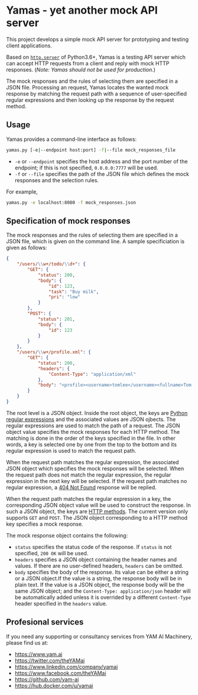 # Yamas - yet another mock API server

This project develops a simple mock API server for prototyping and testing client applications.  

Based on [`http.server`](https://docs.python.org/3.6/library/http.server.html) of Python3.6+, Yamas is a testing API server which can accept HTTP requests from a client and reply with mock HTTP responses. (*Note: Yamas should not be used for production.*)

The mock responses and the rules of selecting them are specified in a JSON file. Processing an request, Yamas locates the wanted mock response by matching the request path with a sequence of user-specified regular expressions and then looking up the response by the request method.

## Usage

Yamas provides a command-line interface as follows:

```sh
yamas.py [-e|--endpoint host:port] -f|--file mock_responses_file
```

* `-e` or `--endpoint` specifies the host address and the port number of the endpoint; if this is not specified, `0.0.0.0:7777` will be used.
* `-f` or `--file` specifies the path of the JSON file which defines the mock responses and the selection rules.

For example,

```sh
yamas.py -e localhost:8080 -f mock_responses.json
```

## Specification of mock responses

The mock responses and the rules of selecting them are specified in a JSON file, which is given on the command line. A sample specificiation is given as follows:

```json
{
    "/users/\\w+/todo/\\d+": {
        "GET": {
            "status": 200,
            "body": {
                "id": 123,
                "task": "Buy milk",
                "pri": "low"
            }
        },
        "POST": {
            "status": 201,
            "body": {
                "id": 123
            }
        }
    },
    "/users/\\w+/profile.xml": {
        "GET": {
            "status": 200,
            "headers": {
                "Content-Type": "application/xml"
            },
            "body": "<profile><username>tomlee</username><fullname>Tom Lee</fullname><grade>VIP</grade></profile>"
        }
    }
}
```

The root level is a JSON object. Inside the root object, the keys are [Python regular expressions](https://docs.python.org/3.6/howto/regex.html) and the associated values are JSON ojbects. The regular expressions are used to match the path of a request. The JSON object value specifies the mock responses for each HTTP method. The matching is done in the order of the keys specified in the file. In other words, a key is selected one by one from the top to the bottom and its regular expression is used to match the request path.

When the request path matches the regular expression, the associated JSON object which specifies the mock responses will be selected. When the request path does not match the regular expression, the regular expression in the next key will be selected. If the request path matches no regular expression, a [404 Not Found](https://developer.mozilla.org/en-US/docs/Web/HTTP/Status) response will be replied.

When the request path matches the regular expression in a key, the corresponding JSON object value will be used to construct the response. In such a JSON object, the keys are [HTTP methods](https://developer.mozilla.org/en-US/docs/Web/HTTP/Methods). The current version only supports `GET` and `POST`. The JSON object corresponding to a HTTP method key specifies a mock response.

The mock response object contains the following:

* `status` specifies the status code of the response. If `status` is not specified, `200 OK` will be used.
* `headers` specifies a JSON object containing the header names and values. If there are no user-defined headers, `headers` can be omitted.
* `body` specifies the body of the response. Its value can be either a string or a JSON object.If the value is a string, the response body will be in plain text. If the value is a JSON object, the response body will be the same JSON object; and the `Content-Type: application/json` header will be automatically added unless it is overrided by a different `Content-Type` header specified in the `headers` value.

## Profesional services

If you need any supporting or consultancy services from YAM AI Machinery, please find us at:

* https://www.yam.ai
* https://twitter.com/theYAMai
* https://www.linkedin.com/company/yamai
* https://www.facebook.com/theYAMai
* https://github.com/yam-ai
* https://hub.docker.com/u/yamai